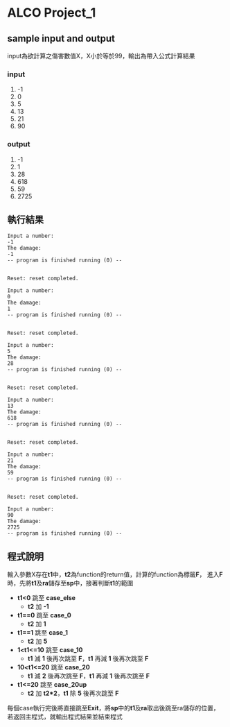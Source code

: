 # ALCO Project_1
## sample input and output 

input為欲計算之傷害數值X，X小於等於99，輸出為帶入公式計算結果

### input
1. -1
1. 0
1. 5
1. 13
1. 21
1. 90

### output
1. -1
1. 1
1. 28
1. 618
1. 59
1. 2725

## 執行結果

```
Input a number:
-1
The damage:
-1
-- program is finished running (0) --


Reset: reset completed.

Input a number:
0
The damage:
1
-- program is finished running (0) --


Reset: reset completed.

Input a number:
5
The damage:
28
-- program is finished running (0) --


Reset: reset completed.

Input a number:
13
The damage:
618
-- program is finished running (0) --


Reset: reset completed.

Input a number:
21
The damage:
59
-- program is finished running (0) --


Reset: reset completed.

Input a number:
90
The damage:
2725
-- program is finished running (0) --
```

## 程式說明

輸入參數X存在**t1**中，**t2**為function的return值，計算的function為標籤**F**，
進入**F**時，先將**t1**及**ra**儲存至**sp**中，接著判斷**t1**的範圍

* **t1<0** 跳至 **case_else**
    * **t2** 加 **-1**
* **t1==0** 跳至 **case_0**
    * **t2** 加 **1**
* **t1==1** 跳至 **case_1**
    * **t2** 加 **5**
* **1<t1<=10** 跳至 **case_10**
    * **t1** 減 **1** 後再次跳至 **F**，**t1** 再減 **1** 後再次跳至 **F**
* **10<t1<=20** 跳至 **case_20**
    * **t1** 減 **2** 後再次跳至 **F**，**t1** 再減 **1** 後再次跳至 **F**
* **t1<=20** 跳至 **case_20up**
    * **t2** 加 **t2\*2**，**t1** 除 **5** 後再次跳至 **F**

每個case執行完後將直接跳至**Exit**，將**sp**中的**t1**及**ra**取出後跳至ra儲存的位置，
若返回主程式，就輸出程式結果並結束程式
